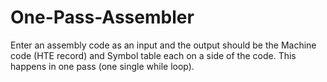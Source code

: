 # One-Pass-Assembler
Enter an assembly code as an input and the output should be the Machine code (HTE record) and Symbol table each on a side of the code. This happens in one pass (one single while loop).
